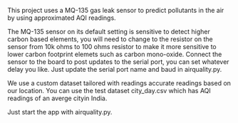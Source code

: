 This project uses a MQ-135 gas leak sensor to predict pollutants in the air by using approximated AQI readings.

The MQ-135 sensor on its default setting is sensitive to detect higher carbon based elements, you will need to change to the resistor on the sensor from 10k ohms to 100 ohms resistor to make it more sensitive to lower carbon footprint elemets such as carbon mono-oxide. Connect the sensor to the board to post updates to the serial port, you can set whatever delay you like. Just update the serial port name and baud in airquality.py.

We use a custom dataset tailored with readings accurate readings based on our location. You can use the test dataset city_day.csv which has AQI readings of an averge cityin India.

Just start the app with airquality.py.

